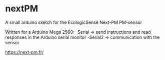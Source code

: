 # nextPM
A small arduino sketch for the EcologicSense Next-PM PM-sensor

Written for a Arduino Mega 2560:
-Serial => send instructions and read responses in the Arduino serial monitor
-Serial2 => communication with the sensor

https://next-pm.fr/
